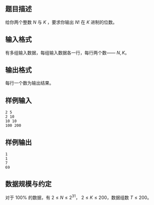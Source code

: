 ## 题目描述

给你两个整数 $N$ 与 $K$ ，要求你输出 $N!$ 在 $K$ 进制的位数。

## 输入格式

有多组输入数据，每组输入数据各一行，每行两个数—— $N, K$。

## 输出格式

每行一个数为输出结果。

## 样例输入

```
2 5
2 10
10 10
100 200
```

## 样例输出

```
1
1
7
69
```

## 数据规模与约定

对于 $100\%$ 的数据，有 $2\leq N \leq 2^{31}$， $2\leq K\leq 200$，数据组数 $T\leq 200$。
